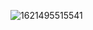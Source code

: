 
![1621495515541](https://user-images.githubusercontent.com/51900501/118936963-a886a380-b96a-11eb-835d-feb314092fbd.png)

